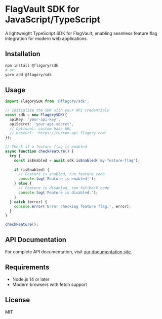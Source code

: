 # FlagVault SDK for JavaScript/TypeScript

A lightweight TypeScript SDK for FlagVault, enabling seamless feature flag integration for modern web applications.

## Installation

```bash
npm install @flagory/sdk
# or
yarn add @flagory/sdk
```

## Usage

```typescript
import FlagorySDK from '@flagory/sdk';

// Initialize the SDK with your API credentials
const sdk = new FlagorySDK({
  apiKey: 'your-api-key',
  apiSecret: 'your-api-secret',
  // Optional: custom base URL
  // baseUrl: 'https://custom-api.flagory.com'
});

// Check if a feature flag is enabled
async function checkFeature() {
  try {
    const isEnabled = await sdk.isEnabled('my-feature-flag');
    
    if (isEnabled) {
      // Feature is enabled, run feature code
      console.log('Feature is enabled!');
    } else {
      // Feature is disabled, run fallback code
      console.log('Feature is disabled.');
    }
  } catch (error) {
    console.error('Error checking feature flag:', error);
  }
}

checkFeature();
```

## API Documentation

For complete API documentation, visit [our documentation site](https://flagory.github.io/sdk-js/).

## Requirements

- Node.js 14 or later
- Modern browsers with fetch support

## License

MIT